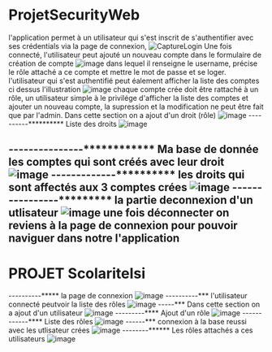 # ProjetSecurityWeb
l'application permet à un utilisateur qui s'est inscrit de s'authentifier avec ses crédentials via la page de connexion, 
![CaptureLogin](https://user-images.githubusercontent.com/105163720/213943976-b40d20cd-ad85-4c33-9ec3-d8eccc6b60b9.PNG)
Une fois connecté, l'utilisateur peut ajouté un nouveau compte dans le formulaire de création de compte 
![image](https://user-images.githubusercontent.com/105163720/213944126-8c3434ef-5b6a-4951-8a94-3489717e6330.png)
dans lequel il renseigne le username, précise le rôle attaché a ce compte et mettre le mot de passe et se loger.
l'utilisateur qui s'est authentifié peut éalement afficher la liste des comptes ci dessus l'illustration
![image](https://user-images.githubusercontent.com/105163720/213944286-f042f481-30fa-4d02-be53-f91567edfc08.png)
chaque compte crée doit être rattaché à un rôle, un utilisateur simple à le privilége d'afficher la liste des comptes et ajouter un nouveau compte, la supression et la modification ne peut être fait que par l'admin.
Dans cette section on a ajout d'un droit (rôle)
![image](https://user-images.githubusercontent.com/105163720/213944609-60928946-aee3-486b-b7db-8642a05a6dd0.png)
----------********** Liste des droits
![image](https://user-images.githubusercontent.com/105163720/213944670-78ab1356-5177-4ddf-b6e5-de62cf9efb83.png)

---------------************ Ma base de donnée les comptes qui sont créés avec leur droit
![image](https://user-images.githubusercontent.com/105163720/213944836-14f0b34e-d790-4ef6-adbc-91dc2f532a42.png)
-------------********** les droits qui sont affectés aux 3 comptes crées
![image](https://user-images.githubusercontent.com/105163720/213944876-9cd51bc5-c033-4be3-a6a3-2f893c376e30.png)
----------------********* la partie deconnexion d'un utlisateur
![image](https://user-images.githubusercontent.com/105163720/213944929-99222d15-18d1-43f8-af2e-cd81f1dd4553.png)
une fois déconnecter on reviens à la page de connexion pour pouvoir naviguer dans notre l'application
------------------------------------------------------------------------------------------------------
# PROJET ScolariteIsi

----------***** la page de connexion
![image](https://user-images.githubusercontent.com/105163720/213945356-c45c1264-bfd8-40ca-8166-ac4034137bbf.png)
----------*** l'utilisateur connecté peutvoir la liste des rôles
![image](https://user-images.githubusercontent.com/105163720/213945514-e7264f97-d2f7-4d17-bba5-37e3a716cc2f.png)
-----*** Dans cette section on a ajout d'un utilisateur
![image](https://user-images.githubusercontent.com/105163720/213945562-4c3c9f43-dada-49c7-a455-3fde48da1147.png)
---------**** Ajout d'un rôle
![image](https://user-images.githubusercontent.com/105163720/213945661-f106b7ce-59d5-4b38-a69a-3671f5f97f8c.png)
------------**** Liste des rôles
![image](https://user-images.githubusercontent.com/105163720/213945739-25f68324-e21f-4581-8d89-267be40cd78f.png)
------*** connexion à la base reussi avec les utlisateur crées
![image](https://user-images.githubusercontent.com/105163720/213945784-d07c5eb0-a010-4865-84fd-2f9632d614fc.png)
--------****** Les rôles attachés a ces utilisateurs
![image](https://user-images.githubusercontent.com/105163720/213945822-05ddd04b-f00c-47e3-9c3b-b0810b167499.png)

